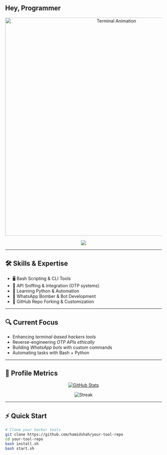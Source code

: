 ## Hey, Programmer
<p align="center">
  <img src="https://user-images.githubusercontent.com/49580304/110318584-81067880-7fc2-11eb-8391-152d308e7f2b.gif" alt="Terminal Animation" width="700"/>
</p>
<p align="center">
  <img src="https://readme-typing-svg.herokuapp.com?font=Fira+Code&size=24&duration=3000&pause=500&color=00FF00&width=600&lines=Booting+up...;Loading+scripts...;Touching+the+matrix..." />
</p>

---

## 🛠 Skills & Expertise
- 🖥 Bash Scripting & CLI Tools
- 🤖 API Sniffing & Integration (OTP systems)
- 🧠 Learning Python & Automation
- 📡 WhatsApp Bomber & Bot Development
- 📝 GitHub Repo Forking & Customization

---

## 🔍 Current Focus
- Enhancing *terminal-based hackers tools*
- Reverse-engineering *OTP APIs ethically*
- Building *WhatsApp bots* with custom commands  
- Automating tasks with Bash + Python

---

## 🧩 Profile Metrics

<p align="center">
  <a href="https://github.com/hamidshah">
    <img src="https://github-readme-stats.vercel.app/api?username=hamidshah&show_icons=true&theme=radical" alt="GitHub Stats">
  </a>
</p>
<p align="center">
  <img src="https://github-readme-streak-stats.herokuapp.com/?user=hamidshah&theme=radical" alt="Streak">
</p>

---

## ⚡ Quick Start

```bash
# Clone your hacker tools
git clone https://github.com/hamidshah/your-tool-repo
cd your-tool-repo
bash install.sh
bash start.sh
